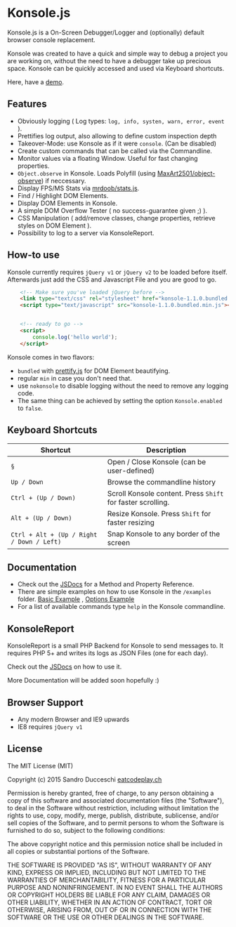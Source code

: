 # Konsole.js

Konsole.js is a On-Screen Debugger/Logger and (optionally)
default browser console replacement.

Konsole was created to have a quick and simple way to debug a 
project you are working on, without the need to have a debugger take
up precious space. Konsole can be quickly accessed and used
via Keyboard shortcuts.

Here, have a [demo](https://cdn.rawgit.com/eatcodeplay/Konsole.js/master/examples/basic.html).


## Features

* Obviously logging ( Log types: `log, info, systen, warn, error, event` ).
* Prettifies log output, also allowing to define custom inspection depth 
* Takeover-Mode: use Konsole as if it were `console`. (Can be disabled)
* Create custom commands that can be called via the Commandline.
* Monitor values via a floating Window. Useful for fast changing properties.
* `Object.observe` in Konsole. Loads Polyfill (using [MaxArt2501/object-observe](https://github.com/MaxArt2501/object-observe)) if neccessary.
* Display FPS/MS Stats via [mrdoob/stats.js](https://github.com/mrdoob/stats.js/).
* Find / Highlight DOM Elements.
* Display DOM Elements in Konsole.
* A simple DOM Overflow Tester ( no success-guarantee given ;) ).
* CSS Manipulation ( add/remove classes, change properties, retrieve styles on DOM Element ).
* Possibility to log to a server via KonsoleReport. 


## How-to use

Konsole currently requires `jQuery v1` or `jQuery v2` to be loaded before itself.
Afterwards just add the CSS and Javascript File and you are good to go.

```html
    <!-- Make sure you've loaded jQuery before -->
    <link type="text/css" rel="stylesheet" href="konsole-1.1.0.bundled.min.css" />
    <script type="text/javascript" src="konsole-1.1.0.bundled.min.js"></script>


    <!-- ready to go -->
    <script>
        console.log('hello world');
    </script>
```

Konsole comes in two flavors:

* `bundled` with [prettify.js](https://code.google.com/p/google-code-prettify/) for DOM Element beautifying.
* regular `min` in case you don't need that.
* use `nokonsole` to disable logging without the need to remove any logging code.
* The same thing can be achieved by setting the option `Konsole.enabled` to `false`.

## Keyboard Shortcuts

| Shortcut                                  | Description                                                 |
| ----------------------------------------- | ----------------------------------------------------------- |
| `§`                                       | Open / Close Konsole (can be user-defined)                  |
| `Up / Down`                               | Browse the commandline history                              |
| `Ctrl + (Up / Down)`                      | Scroll Konsole content. Press `Shift` for faster scrolling. |
| `Alt + (Up / Down)`                       | Resize Konsole. Press `Shift` for faster resizing           |
| `Ctrl + Alt + (Up / Right / Down / Left)` | Snap Konsole to any border of the screen                    |


## Documentation

* Check out the [JSDocs](https://cdn.rawgit.com/eatcodeplay/Konsole.js/master/docs/index.html) for a Method and Property Reference.
* There are simple examples on how to use Konsole in the `/examples` folder. [Basic Example](https://cdn.rawgit.com/eatcodeplay/Konsole.js/master/examples/basic.html) , [Options Example](https://cdn.rawgit.com/eatcodeplay/Konsole.js/master/examples/options.html)
* For a list of available commands type `help` in the Konsole commandline.


## KonsoleReport

KonsoleReport is a small PHP Backend for Konsole to send messages to. It requires
PHP 5+ and writes its logs as JSON Files (one for each day).

Check out the [JSDocs](https://cdn.rawgit.com/eatcodeplay/Konsole.js/master/docs/index.html) on how to use it.

More Documentation will be added soon hopefully :)

## Browser Support

* Any modern Browser and IE9 upwards
* IE8 requires `jQuery v1`

## License

The MIT License (MIT)

Copyright (c) 2015 Sandro Ducceschi [eatcodeplay.ch](http://eatcodeplay.ch)

Permission is hereby granted, free of charge, to any person obtaining a copy of
this software and associated documentation files (the "Software"), to deal in
the Software without restriction, including without limitation the rights to
use, copy, modify, merge, publish, distribute, sublicense, and/or sell copies of
the Software, and to permit persons to whom the Software is furnished to do so,
subject to the following conditions:

The above copyright notice and this permission notice shall be included in all
copies or substantial portions of the Software.

THE SOFTWARE IS PROVIDED "AS IS", WITHOUT WARRANTY OF ANY KIND, EXPRESS OR
IMPLIED, INCLUDING BUT NOT LIMITED TO THE WARRANTIES OF MERCHANTABILITY, FITNESS
FOR A PARTICULAR PURPOSE AND NONINFRINGEMENT. IN NO EVENT SHALL THE AUTHORS OR
COPYRIGHT HOLDERS BE LIABLE FOR ANY CLAIM, DAMAGES OR OTHER LIABILITY, WHETHER
IN AN ACTION OF CONTRACT, TORT OR OTHERWISE, ARISING FROM, OUT OF OR IN
CONNECTION WITH THE SOFTWARE OR THE USE OR OTHER DEALINGS IN THE SOFTWARE.
